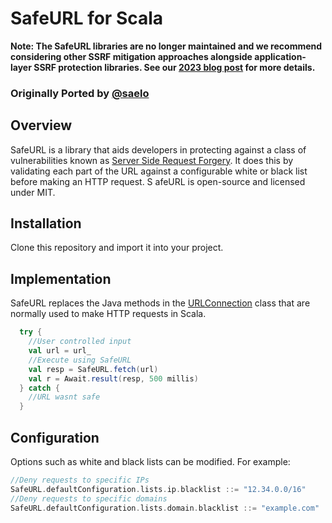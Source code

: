 # SafeURL for Scala

**Note: The SafeURL libraries are no longer maintained and we recommend considering other SSRF mitigation approaches alongside application-layer SSRF protection libraries. See our [2023 blog post](https://blog.includesecurity.com/2023/03/mitigating-ssrf-in-2023/) for more details.**

### Originally Ported by [@saelo](https://github.com/saelo)

## Overview
SafeURL is a library that aids developers in protecting against a class of vulnerabilities known as [Server Side Request Forgery](http://www.acunetix.com/blog/articles/server-side-request-forgery-vulnerability/). It does this by validating each part of the URL against a configurable white or black list before making an HTTP request. S
afeURL is open-source and licensed under MIT.

## Installation
Clone this repository and import it into your project.

## Implementation
SafeURL replaces the Java methods in the [URLConnection](https://docs.oracle.com/javase/7/docs/api/java/net/URLConnection.html) class that are normally used to make HTTP requests in Scala.

```scala
  try {
    //User controlled input
    val url = url_
    //Execute using SafeURL
    val resp = SafeURL.fetch(url)
    val r = Await.result(resp, 500 millis)
  } catch {
    //URL wasnt safe
  }
```
## Configuration
Options such as white and black lists can be modified. For example:

```scala
//Deny requests to specific IPs
SafeURL.defaultConfiguration.lists.ip.blacklist ::= "12.34.0.0/16"
//Deny requests to specific domains
SafeURL.defaultConfiguration.lists.domain.blacklist ::= "example.com"
```
